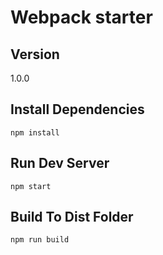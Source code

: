 # Webpack starter

## Version

1.0.0

## Install Dependencies

`npm install`

## Run Dev Server

`npm start`

## Build To Dist Folder

`npm run build`

